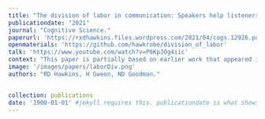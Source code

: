 ```yaml
---
title: "The division of labor in communication: Speakers help listeners account for asymmetries in visual perspective."
publicationdate: "2021"
journal: "Cognitive Science."
paperurl: 'https://rxdhawkins.files.wordpress.com/2021/04/cogs.12926.pdf'
openmaterials: 'https://github.com/hawkrobe/division_of_labor'
talk: 'https://www.youtube.com/watch?v=P6KpJOg4iic'
context: "This paper is partially based on earlier work that appeared in the Proceedings of the 38th Annual Conference of the Cognitive Science Society."
image: '/images/papers/laborDiv.png'
authors: "RD Hawkins, H Gweon, ND Goodman."


collection: publications
date: '1900-01-01' #jekyll requires this. publicationdate is what shows up
---
```

